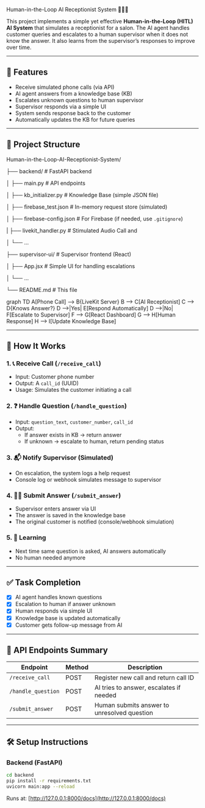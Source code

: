Human-in-the-Loop AI Receptionist System 🤖🧑‍💼

This project implements a simple yet effective **Human-in-the-Loop (HITL) AI System** that simulates a receptionist for a salon. The AI agent handles customer queries and escalates to a human supervisor when it does not know the answer. It also learns from the supervisor’s responses to improve over time.

---

## 🚀 Features

- Receive simulated phone calls (via API)
- AI agent answers from a knowledge base (KB)
- Escalates unknown questions to human supervisor
- Supervisor responds via a simple UI
- System sends response back to the customer
- Automatically updates the KB for future queries

---

## 📂 Project Structure

Human-in-the-Loop-AI-Receptionist-System/

├── backend/              # FastAPI backend

│   ├── main.py           # API endpoints

│   ├── kb_initializer.py          # Knowledge Base (simple JSON file)

│   ├── firebase_test.json           # In-memory request store (simulated)

│   ├── firebase-config.json  # For Firebase (if needed, use `.gitignore`)

|     ├── livekit_handler.py           # Stimulated Audio Call and

│   └── ...

├── supervisor-ui/        # Supervisor frontend (React)

│   ├── App.jsx        # Simple UI for handling escalations

│   └── ...

└── README.md             # This file

graph TD
    A[Phone Call] --> B{LiveKit Server}
    B --> C[AI Receptionist]
    C --> D{Knows Answer?}
    D -->|Yes| E[Respond Automatically]
    D -->|No| F[Escalate to Supervisor]
    F --> G[React Dashboard]
    G --> H[Human Response]
    H --> I[Update Knowledge Base]

---

## 🧠 How It Works

### 1. 📞 Receive Call (`/receive_call`)

- Input: Customer phone number
- Output: A `call_id` (UUID)
- Usage: Simulates the customer initiating a call

### 2. ❓ Handle Question (`/handle_question`)

- Input: `question_text`, `customer_number`, `call_id`
- Output:
  - If answer exists in KB → return answer
  - If unknown → escalate to human, return pending status

### 3. 📬 Notify Supervisor (Simulated)

- On escalation, the system logs a help request
- Console log or webhook simulates message to supervisor

### 4. 👩‍💼 Submit Answer (`/submit_answer`)

- Supervisor enters answer via UI
- The answer is saved in the knowledge base
- The original customer is notified (console/webhook simulation)

### 5. 🔁 Learning

- Next time same question is asked, AI answers automatically
- No human needed anymore

---

## ✅ Task Completion

- [X] AI agent handles known questions
- [X] Escalation to human if answer unknown
- [X] Human responds via simple UI
- [X] Knowledge base is updated automatically
- [X] Customer gets follow-up message from AI

---

## 📌 API Endpoints Summary

| Endpoint             | Method | Description                                 |
| -------------------- | ------ | ------------------------------------------- |
| `/receive_call`    | POST   | Register new call and return call ID        |
| `/handle_question` | POST   | AI tries to answer, escalates if needed     |
| `/submit_answer`   | POST   | Human submits answer to unresolved question |

---

## 🛠️ Setup Instructions

### Backend (FastAPI)

```bash
cd backend
pip install -r requirements.txt
uvicorn main:app --reload
```

Runs at: [http://127.0.0.1:8000/docs](http://127.0.0.1:8000/docs)
